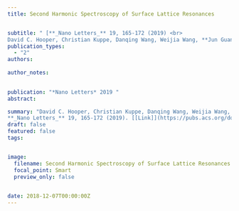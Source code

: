 ```yaml
---
title: Second Harmonic Spectroscopy of Surface Lattice Resonances


subtitle: " [**_Nano Letters_** 19, 165-172 (2019) <br> 
David C. Hooper, Christian Kuppe, Danqing Wang, Weijia Wang, **Jun Guan**, Teri W. Odom, and Ventsislav K. Valev* ](https://pubs.acs.org/doi/full/10.1021/acs.nanolett.8b03574)"
publication_types:
  - "2"
authors: 
  
author_notes:
  

publication: "*Nano Letters* 2019 "
abstract: 

summary: "David C. Hooper, Christian Kuppe, Danqing Wang, Weijia Wang, **Jun Guan**, Teri W. Odom, and Ventsislav K. Valev*  <br>
**_Nano Letters_** 19, 165-172 (2019). [[Link]](https://pubs.acs.org/doi/full/10.1021/acs.nanolett.8b03574)"
draft: false
featured: false
tags:


image:
  filename: Second Harmonic Spectroscopy of Surface Lattice Resonances.jpg
  focal_point: Smart
  preview_only: false

 
date: 2018-12-07T00:00:00Z
---
```







